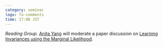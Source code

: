 ```yaml
---
category: seminar
logo: fa-comments
time: 17:00 JST
---
```


*Reading Group.* [Anita Yang](https://kklab.nii.ac.jp/members) will moderate a paper discussion on [Learning Invariances using the Marginal Likelihood](https://arxiv.org/abs/1808.05563).
